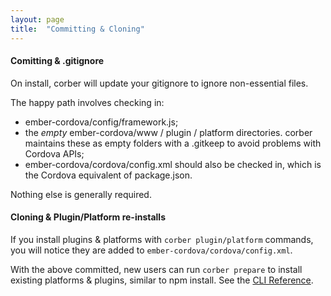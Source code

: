 ```yaml
---
layout: page
title:  "Committing & Cloning"
---
```


#### Comitting & .gitignore

On install, corber will update your gitignore to ignore non-essential files.

The happy path involves checking in:

- ember-cordova/config/framework.js;
- the _empty_ ember-cordova/www / plugin / platform directories. corber maintains these as empty folders with a .gitkeep to avoid problems with Cordova APIs;
- ember-cordova/cordova/config.xml should also be checked in, which is the Cordova equivalent of package.json.

Nothing else is generally required.

#### Cloning & Plugin/Platform re-installs

If you install plugins & platforms with `corber plugin/platform` commands, you will notice they are added to `ember-cordova/cordova/config.xml`.

With the above committed, new users can run `corber prepare` to install existing platforms & plugins, similar to npm install. See the [CLI
Reference](/pages/cli).
